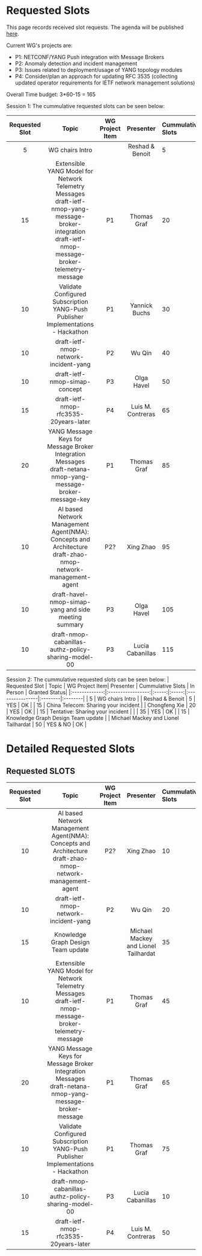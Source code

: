 # Requested Slots

This page records received slot requests. The agenda will be published [here](https://github.com/ietf-wg-nmop/IETF-Meetings/blob/main/124/agenda.md).

Current WG's projects are:

* P1: NETCONF/YANG Push integration with Message Brokers
* P2: Anomaly detection and incident management
* P3: Issues related to deployment/usage of YANG topology modules
* P4: Consider/plan an approach for updating RFC 3535 (collecting updated operator requirements for IETF network management solutions)

Overall Time budget: 3*60-15 = 165

Session 1: The cummulative requested slots can be seen below:

| Requested Slot          | Topic              | WG Project Item| Presenter | Cummulative Slots   | In Person   | Granted Status|
|:-------------:|:-----------------:|:-----:|:-----:|:----------------|:--------|:--------|
| 5             | WG chairs Intro  |   | Reshad & Benoit | 5    | YES | OK  |
| 15            | Extensible YANG Model for Network Telemetry Messages draft-ietf-nmop-yang-message-broker-integration  draft-ietf-nmop-message-broker-telemetry-message  | P1  | Thomas Graf | 20    | YES | OK  |
| 10            | Validate Configured Subscription YANG-Push Publisher Implementations - Hackathon | P1  |Yannick Buchs | 30   | YES | OK  |
| 10            | draft-ietf-nmop-network-incident-yang | P2 | Wu Qin  | 40    | YES | OK  |
| 10            | draft-ietf-nmop-simap-concept| P3 | Olga Havel | 50 | YES | OK |
| 15            | draft-ietf-nmop-rfc3535-20years-later | P4  | Luis M. Contreras | 65    | YES | OK  |
| 20            | YANG Message Keys for Message Broker Integration Messages draft-netana-nmop-yang-message-broker-message-key  | P1  | Thomas Graf | 85    | NO | OK  |
| 10            | AI based Network Management Agent(NMA): Concepts and Architecture  draft-zhao-nmop-network-management-agent | P2? | Xing Zhao | 95    | NO | OK  |
| 10            | draft-havel-nmop-simap-yang and side meeting summary | P3 | Olga Havel | 105 | YES | OK |
| 10            | draft-nmop-cabanillas-authz-policy-sharing-model-00| P3 | Lucia Cabanillas | 115 | YES | OK |





Session 2: The cummulative requested slots can be seen below:
| Requested Slot          | Topic              | WG Project Item| Presenter | Cummulative Slots   | In Person   | Granted Status|
|:-------------:|:-----------------:|:-----:|:-----:|:----------------|:--------|:--------|
| 5             | WG chairs Intro  |   | Reshad & Benoit | 5    | YES | OK  |
| 15            | China Telecom: Sharing your incident |  | Chongfeng Xie | 20 | YES | OK |
| 15            | Tentative: Sharing your incident |  |  | 35 | YES | OK |
| 15            | Knowledge Graph Design Team update |  | Michael Mackey and Lionel  Tailhardat | 50   | YES & NO | OK  |


# Detailed Requested Slots

## Requested SLOTS

| Requested Slot          | Topic              | WG Project Item| Presenter | Cummulative Slots   | In Person   | Granted Status|
|:-------------:|:-----------------:|:-----:|:-----:|:----------------|:--------|:--------|
| 10          | AI based Network Management Agent(NMA): Concepts and Architecture  draft-zhao-nmop-network-management-agent | P2? | Xing Zhao | 10    | NO | OK/NOK  |
| 10          | draft-ietf-nmop-network-incident-yang | P2 | Wu Qin  | 20    | YES | OK/NOK  |
| 15          | Knowledge Graph Design Team update |  | Michael Mackey and Lionel  Tailhardat | 35    | YES & NO | OK/NOK  |
| 10          | Extensible YANG Model for Network Telemetry Messages draft-ietf-nmop-message-broker-telemetry-message  | P1  | Thomas Graf | 45    | NO | OK/NOK  |
| 20          | YANG Message Keys for Message Broker Integration Messages draft-netana-nmop-yang-message-broker-message  | P1  | Thomas Graf | 65    | NO | OK/NOK  |
| 10          | Validate Configured Subscription YANG-Push Publisher Implementations - Hackathon | P1  | Thomas Graf | 75    | NO | OK/NOK  |
| 10          | draft-nmop-cabanillas-authz-policy-sharing-model-00| P3 | Lucia Cabanillas | 10 | YES | OK/NOT |
| 15          | draft-ietf-nmop-rfc3535-20years-later | P4  | Luis M. Contreras | 50    | YES | OK/NOK  |

